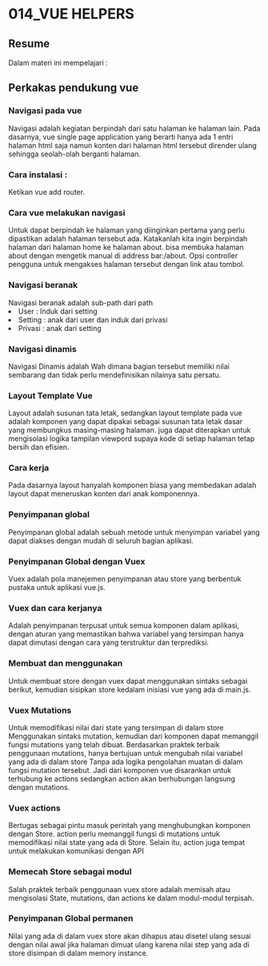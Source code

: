 <h1>014_VUE HELPERS</h1>
<h2>Resume</h2>
Dalam materi ini mempelajari :
<h2>Perkakas pendukung vue</h2>

<h3>Navigasi pada vue</h3>
Navigasi adalah kegiatan berpindah dari satu halaman ke halaman lain. Pada dasarnya,  vue single page application  yang berarti hanya ada 1 entri halaman html saja namun konten dari halaman html tersebut dirender ulang sehingga seolah-olah berganti halaman.  
<h3>Cara instalasi :</h3>
Ketikan vue add router.
<h3>Cara vue melakukan navigasi</h3>
Untuk dapat berpindah ke halaman yang diinginkan pertama yang perlu dipastikan adalah halaman tersebut ada. Katakanlah kita ingin berpindah halaman dari halaman home ke halaman about.
bisa membuka halaman about dengan mengetik manual di address bar:/about. Opsi controller pengguna untuk mengakses halaman tersebut dengan link atau tombol.
<h3>Navigasi beranak</h3>
Navigasi beranak adalah sub-path  dari path
<li>User : Induk dari setting</li>
<li>Setting :  anak dari user dan induk dari privasi</li>
<li>Privasi : anak dari setting</li>
<h3>Navigasi dinamis</h3>
Navigasi Dinamis adalah Wah dimana bagian tersebut memiliki nilai sembarang dan tidak perlu mendefinisikan nilainya satu persatu.
<h3>Layout Template Vue</h3>
Layout adalah susunan tata letak, sedangkan layout template pada vue adalah komponen yang dapat dipakai sebagai susunan tata letak dasar yang membungkus masing-masing halaman.  juga dapat diterapkan untuk mengisolasi logika tampilan viewpord supaya kode di setiap halaman tetap bersih dan efisien. 
<h3>Cara kerja</h3>
Pada dasarnya layout hanyalah komponen biasa yang membedakan adalah layout dapat meneruskan konten dari anak komponennya. 
<h3>Penyimpanan global</h3>
Penyimpanan global adalah sebuah metode untuk menyimpan variabel yang dapat diakses dengan mudah di seluruh bagian aplikasi.
<h3>Penyimpanan Global dengan Vuex</h3>
Vuex adalah pola manejemen penyimpanan atau store yang berbentuk pustaka untuk aplikasi vue.js.
<h3>Vuex  dan cara kerjanya</h3>
Adalah penyimpanan terpusat untuk semua komponen dalam aplikasi, dengan aturan yang memastikan bahwa variabel yang tersimpan hanya dapat dimutasi dengan cara yang terstruktur dan terprediksi.
<h3>Membuat dan menggunakan</h3>
Untuk membuat store dengan vuex  dapat menggunakan sintaks sebagai berikut, kemudian sisipkan store  kedalam inisiasi vue  yang ada di main.js.
<h3>Vuex Mutations </h3>
Untuk memodifikasi nilai dari state yang tersimpan di dalam store Menggunakan sintaks mutation, kemudian dari komponen dapat memanggil fungsi mutations yang telah dibuat. Berdasarkan praktek terbaik penggunaan mutations, hanya bertujuan untuk mengubah nilai variabel yang ada di dalam store Tanpa ada logika pengolahan muatan di dalam fungsi mutation tersebut. Jadi dari komponen vue  disarankan untuk terhubung ke actions  sedangkan action akan berhubungan langsung dengan mutations.
<h3>Vuex actions</h3>
Bertugas sebagai pintu masuk perintah yang menghubungkan komponen dengan Store. action perlu memanggil fungsi di mutations untuk memodifikasi nilai state yang ada di Store. Selain itu, action juga tempat untuk melakukan komunikasi dengan API
<h3>Memecah Store sebagai modul</h3>
Salah praktek terbaik penggunaan vuex store adalah  memisah atau mengisolasi State,  mutations, dan actions  ke dalam modul-modul terpisah.
<h3>Penyimpanan Global permanen</h3>
Nilai yang ada di dalam vuex store  akan dihapus atau disetel ulang sesuai dengan nilai awal jika halaman dimuat ulang karena nilai step yang ada di store disimpan di dalam memory instance.

